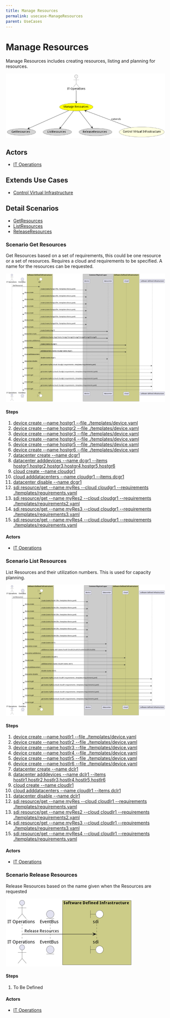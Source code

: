 ```yaml
---
title: Manage Resources
permalink: usecase-ManageResources
parent: UseCases
---
```

# Manage Resources

Manage Resources includes creating resources, listing and planning for resources.

![Activities Diagram](./Activities.png)

## Actors

* [IT Operations](actor-itops)





## Extends Use Cases

* [Control Virtual Infrastructure](usecase-ControlVirtualInfrastructure)







## Detail Scenarios

* [GetResources](#scenario-GetResources)
* [ListResources](#scenario-ListResources)
* [ReleaseResources](#scenario-ReleaseResources)



### Scenario Get Resources

Get Resources based on a set of requirements, this could be one resource or a set of resources. Requires a cloud and requirements to be specified. A name for the resources can be requested.

![Scenario GetResources](./GetResources.png)

#### Steps
1. [device create --name hostgr1 --file ./templates/device.yaml](#action-device-create)
1. [device create --name hostgr2 --file ./templates/device.yaml](#action-device-create)
1. [device create --name hostgr3 --file ./templates/device.yaml](#action-device-create)
1. [device create --name hostgr4 --file ./templates/device.yaml](#action-device-create)
1. [device create --name hostgr5 --file ./templates/device.yaml](#action-device-create)
1. [device create --name hostgr6 --file ./templates/device.yaml](#action-device-create)
1. [datacenter create --name dcgr1](#action-datacenter-create)
1. [datacenter adddevices --name dcgr1 --items hostgr1,hostgr2,hostgr3,hostgr4,hostgr5,hostgr6](#action-datacenter-adddevices)
1. [cloud create --name cloudgr1](#action-cloud-create)
1. [cloud adddatacenters --name cloudgr1 --items dcgr1](#action-cloud-adddatacenters)
1. [datacenter disable --name dcgr1](#action-datacenter-disable)
1. [sdi resource/get --name myRes --cloud cloudgr1 --requirements ./templates/requirements.yaml](#action-sdi-resource-get)
1. [sdi resource/get --name myRes2 --cloud cloudgr1 --requirements ./templates/requirements2.yaml](#action-sdi-resource-get)
1. [sdi resource/get --name myRes3 --cloud cloudgr1 --requirements ./templates/requirements3.yaml](#action-sdi-resource-get)
1. [sdi resource/get --name myRes4 --cloud cloudgr1 --requirements ./templates/requirements.yaml](#action-sdi-resource-get)

#### Actors

* [IT Operations](actor-itops)



### Scenario List Resources

List Resources and their utilization numbers. This is used for capacity planning.

![Scenario ListResources](./ListResources.png)

#### Steps
1. [device create --name hostlr1 --file ./templates/device.yaml](#action-device-create)
1. [device create --name hostlr2 --file ./templates/device.yaml](#action-device-create)
1. [device create --name hostlr3 --file ./templates/device.yaml](#action-device-create)
1. [device create --name hostlr4 --file ./templates/device.yaml](#action-device-create)
1. [device create --name hostlr5 --file ./templates/device.yaml](#action-device-create)
1. [device create --name hostlr6 --file ./templates/device.yaml](#action-device-create)
1. [datacenter create --name dclr1](#action-datacenter-create)
1. [datacenter adddevices --name dclr1 --items hostlr1,hostlr2,hostlr3,hostlr4,hostlr5,hostlr6](#action-datacenter-adddevices)
1. [cloud create --name cloudlr1](#action-cloud-create)
1. [cloud adddatacenters --name cloudlr1 --items dclr1](#action-cloud-adddatacenters)
1. [datacenter disable --name dclr1](#action-datacenter-disable)
1. [sdi resource/get --name myRes --cloud cloudlr1 --requirements ./templates/requirements.yaml](#action-sdi-resource-get)
1. [sdi resource/get --name myRes2 --cloud cloudlr1 --requirements ./templates/requirements2.yaml](#action-sdi-resource-get)
1. [sdi resource/get --name myRes3 --cloud cloudlr1 --requirements ./templates/requirements3.yaml](#action-sdi-resource-get)
1. [sdi resource/get --name myRes4 --cloud cloudlr1 --requirements ./templates/requirements.yaml](#action-sdi-resource-get)

#### Actors

* [IT Operations](actor-itops)



### Scenario Release Resources

Release Resources based on the name given when the Resources are requested

![Scenario ReleaseResources](./ReleaseResources.png)

#### Steps
1. To Be Defined

#### Actors

* [IT Operations](actor-itops)




